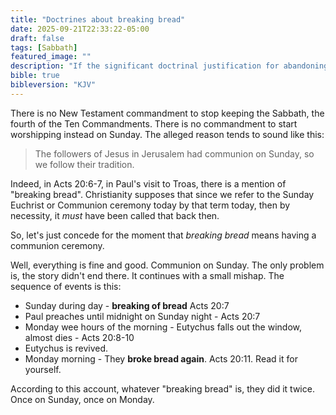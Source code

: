 ```yaml
---
title: "Doctrines about breaking bread"
date: 2025-09-21T22:33:22-05:00
draft: false
tags: [Sabbath]
featured_image: ""
description: "If the significant doctrinal justification for abandoning Sabbath in favor of Sunday worship hangs upon the Pauline at Troas visit, if their example demands significant doctrinal changes, then one would expect consistency. Why is the church dogmatic about the Sunday 'breaking bread', and dismissive of the Monday morning 'breaking bread' mentioned in the same exact text? Is this not hypocritical?"
bible: true
bibleversion: "KJV"
---
```


There is no New Testament commandment to stop keeping the Sabbath, the fourth of the Ten Commandments.  There is no commandment to start worshipping instead on Sunday.  The alleged reason tends to sound like this:

> The followers of Jesus in Jerusalem had communion on Sunday, so we follow their tradition.

Indeed, in Acts 20:6-7, in Paul's visit to Troas, there is a mention of "breaking bread".  Christianity supposes that since we refer to the Sunday Euchrist or Communion ceremony today by that term today, then by necessity, it *must* have been called that back then.  

So, let's just concede for the moment that *breaking bread* means having a communion ceremony.

Well, everything is fine and good. Communion on Sunday.  The only problem is, the story didn't end there. It continues with a small mishap. The sequence of events is this:

- Sunday during day - **breaking of bread** Acts 20:7
- Paul preaches until midnight on Sunday night - Acts 20:7
- Monday wee hours of the morning - Eutychus falls out the window, almost dies - Acts 20:8-10
- Eutychus is revived.
- Monday morning - They **broke bread again**.  Acts 20:11. Read it for yourself.

According to this account, whatever "breaking bread" is, they did it twice.  Once on Sunday, once on Monday.
